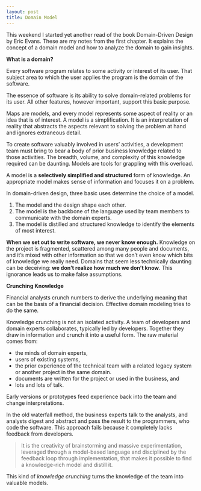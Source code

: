 ```yaml
---
layout: post
title: Domain Model
---
```


This weekend I started yet another read of the book Domain-Driven Design by Eric Evans. These are my notes from the first chapter. It explains the concept of a domain model and how to analyze the domain to gain insights.

**What is a domain?**

Every software program relates to some activity or interest of its user. That subject area to which the user applies the program is the domain of the software.

The essence of software is its ability to solve domain-related problems for its user. All other features, however important, support this basic purpose.

Maps are models, and every model represents some aspect of reality or an idea that is of interest. A model is a simplification. It is an interpretation of reality that abstracts the aspects relevant to solving the problem at hand and ignores extraneous detail.

To create software valuably involved in users’ activities, a development team must bring to bear a body of prior business knowledge related to those activities. The breadth, volume, and complexity of this knowledge required can be daunting. Models are tools for grappling with this overload.

A model is a **selectively simplified and structured** form of knowledge. An appropriate model makes sense of information and focuses it on a problem.

In domain-driven design, three basic uses determine the choice of a model.

1. The model and the design shape each other.
2. The model is the backbone of the language used by team members to communicate with the domain experts.
3. The model is distilled and structured knowledge to identify the elements of most interest.

**When we set out to write software, we never know enough.** Knowledge on the project is fragmented, scattered among many people and documents, and it’s mixed with other information so that we don’t even know which bits of knowledge we really need. Domains that seem less technically daunting can be deceiving: **we don’t realize how much we don’t know**. This ignorance leads us to make false assumptions.

**Crunching Knowledge**

Financial analysts crunch numbers to derive the underlying meaning that can be the basis of a financial decision. Effective domain modeling tries to do the same.

Knowledge crunching is not an isolated activity. A team of developers and domain experts collaborates, typically led by developers. Together they draw in information and crunch it into a useful form. The raw material comes from:

- the minds of domain experts,
- users of existing systems,
- the prior experience of the technical team with a related legacy system or another project in the same domain.
- documents are written for the project or used in the business, and
- lots and lots of talk.

Early versions or prototypes feed experience back into the team and change interpretations.

In the old waterfall method, the business experts talk to the analysts, and analysts digest and abstract and pass the result to the programmers, who code the software. This approach fails because it completely lacks feedback from developers.

> It is the creativity of brainstorming and massive experimentation, leveraged through a model-based language and disciplined by the feedback loop through implementation, that makes it possible to find a knowledge-rich model and distill it.


This kind of *knowledge crunching* turns the knowledge of the team into valuable models.